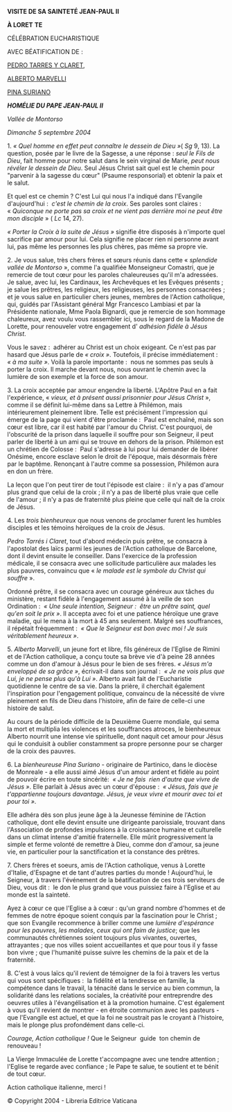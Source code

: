 **VISITE DE SA SAINTETÉ JEAN-PAUL II**

**À LORET** **TE**

CÉLÉBRATION EUCHARISTIQUE

AVEC BÉATIFICATION DE :

[PEDRO TARRES Y CLARET](http://www.vatican.va/news_services/liturgy/saints/ns_lit_doc_20040905_tarres_fr.html),

[ALBERTO MARVELLI](http://www.vatican.va/news_services/liturgy/saints/ns_lit_doc_20040905_marvelli_fr.html)

[PINA SURIANO](http://www.vatican.va/news_services/liturgy/saints/ns_lit_doc_20040905_suriano_fr.html)

***HOMÉLIE DU PAPE JEAN-PAUL II***

*Vallée de Montorso*

*Dimanche 5 septembre 2004*

1. *« *Quel homme en effet peut connaître le dessein de Dieu* »*( *Sg* 9, 13). La question, posée par le livre de la Sagesse, a une réponse : *seul le Fils de Dieu*, fait homme pour notre salut dans le sein virginal de Marie, *peut nous révéler le dessein de Dieu*. Seul Jésus Christ sait quel est le chemin pour "parvenir à la sagesse du cœur" (Psaume responsorial) et obtenir la paix et le salut.

Et quel est ce chemin ? C'est Lui qui nous l'a indiqué dans l'Evangile d'aujourd'hui :  *c'est le chemin de la croix*. Ses paroles sont claires :  « *Quiconque ne porte pas sa croix et ne vient pas derrière moi ne peut être mon disciple* » ( *Lc* 14, 27).

*« *Porter la Croix à la suite de Jésus* »* signifie être disposés à n'importe quel sacrifice par amour pour lui. Cela signifie ne placer rien ni personne avant lui, pas même les personnes les plus chères, pas même sa propre vie.

2. Je vous salue, très chers frères et sœurs réunis dans cette « *splendide vallée de Montorso* », comme l'a qualifiée Monseigneur Comastri, que je remercie de tout cœur pour les paroles chaleureuses qu'il m'a adressées. Je salue, avec lui, les Cardinaux, les Archevêques et les Evêques présents ; je salue les prêtres, les religieux, les religieuses, les personnes consacrées ; et je vous salue en particulier chers jeunes, membres de l'Action catholique, qui, guidés par l'Assistant général Mgr Francesco Lambiasi et par la Présidente nationale, Mme Paola Bignardi, que je remercie de son hommage chaleureux, avez voulu vous rassembler ici, sous le regard de la Madone de Lorette, pour renouveler votre engagement d' *adhésion fidèle à Jésus Christ*.

Vous le savez :  adhérer au Christ est un choix exigeant. Ce n'est pas par hasard que Jésus parle de *« croix »*. Toutefois, il précise immédiatement :  *« *à ma suite* »*. Voilà la parole importante :  nous ne sommes pas seuls à porter la croix. Il marche devant nous, nous ouvrant le chemin avec la lumière de son exemple et la force de son amour.

3. La croix acceptée par amour engendre la liberté. L'Apôtre Paul en a fait l'expérience, « *vieux, et à présent aussi prisonnier pour Jésus Christ* », comme il se définit lui-même dans sa Lettre à Philémon, mais intérieurement pleinement libre. Telle est précisément l'impression qui émerge de la page qui vient d'être proclamée :  Paul est enchaîné, mais son cœur est libre, car il est habité par l'amour du Christ. C'est pourquoi, de l'obscurité de la prison dans laquelle il souffre pour son Seigneur, il peut parler de liberté à un ami qui se trouve en dehors de la prison. Philémon est un chrétien de Colosse :  Paul s'adresse à lui pour lui demander de libérer Onésime, encore esclave selon le droit de l'époque, mais désormais frère par le baptême. Renonçant à l'autre comme sa possession, Philémon aura en don un frère.

La leçon que l'on peut tirer de tout l'épisode est claire :  il n'y a pas d'amour plus grand que celui de la croix ; il n'y a pas de liberté plus vraie que celle de l'amour ; il n'y a pas de fraternité plus pleine que celle qui naît de la croix de Jésus.

4. Les *trois bienheureux* que nous venons de proclamer furent les humbles disciples et les témoins héroïques de la croix de Jésus.

*Pedro Tarrés i Claret*, tout d'abord médecin puis prêtre, se consacra à l'apostolat des laïcs parmi les jeunes de l'Action catholique de Barcelone, dont il devint ensuite le conseiller. Dans l'exercice de la profession médicale, il se consacra avec une sollicitude particulière aux malades les plus pauvres, convaincu que « *le malade est le symbole du Christ qui souffre* ».

Ordonné prêtre, il se consacra avec un courage généreux aux tâches du ministère, restant fidèle à l'engagement assumé à la veille de son Ordination :  *« *Une seule intention, Seigneur :  être un prêtre saint, quel qu'en soit le prix* »*. Il accepta avec foi et une patience héroïque une grave maladie, qui le mena à la mort à 45 ans seulement. Malgré ses souffrances, il répétait fréquemment :  *« *Que le Seigneur est bon avec moi ! Je suis véritablement heureux* »*.

5. *Alberto Marvelli*, un jeune fort et libre, fils généreux de l'Eglise de Rimini et de l'Action catholique, a conçu toute sa brève vie d'à peine 28 années comme un don d'amour à Jésus pour le bien de ses frères. *« *Jésus m'a enveloppé de sa grâce* »*, écrivait-il dans son journal :  *« *Je ne vois plus que Lui, je ne pense plus qu'à Lui* »*. Alberto avait fait de l'Eucharistie quotidienne le centre de sa vie. Dans la prière, il cherchait également l'inspiration pour l'engagement politique, convaincu de la nécessité de vivre pleinement en fils de Dieu dans l'histoire, afin de faire de celle-ci une histoire de salut.

Au cours de la période difficile de la Deuxième Guerre mondiale, qui sema la mort et multiplia les violences et les souffrances atroces, le bienheureux Alberto nourrit une intense vie spirituelle, dont naquit cet amour pour Jésus qui le conduisit à oublier constamment sa propre personne pour se charger de la croix des pauvres.

6. La *bienheureuse Pina Suriano* - originaire de Partinico, dans le diocèse de Monreale - a elle aussi aimé Jésus d'un amour ardent et fidèle au point de pouvoir écrire en toute sincérité:  *« *Je ne fais  rien d'autre que vivre de Jésus* »*. Elle parlait à Jésus avec un cœur d'épouse :  *« *Jésus, fais que je t'appartienne toujours davantage. Jésus, je veux vivre et mourir avec toi et pour toi* »*.

Elle adhéra dès son plus jeune âge à la Jeunesse féminine de l'Action catholique, dont elle devint ensuite une dirigeante paroissiale, trouvant dans l'Association de profondes impulsions à la croissance humaine et culturelle dans un climat intense d'amitié fraternelle. Elle mûrit progressivement la simple et ferme volonté de remettre à Dieu, comme don d'amour, sa jeune vie, en particulier pour la sanctification et la constance des prêtres.

7. Chers frères et soeurs, amis de l'Action catholique, venus à Lorette d'Italie, d'Espagne et de tant d'autres parties du monde ! Aujourd'hui, le Seigneur, à travers l'événement de la béatification de ces trois serviteurs de Dieu, vous dit :  le don le plus grand que vous puissiez faire à l'Eglise et au monde est la sainteté.

Ayez à cœur ce que l'Eglise a à cœur : qu'un grand nombre d'hommes et de femmes de notre époque soient conquis par la fascination pour le Christ ; que son Evangile recommence à briller comme une *lumière d'espérance pour les pauvres*, *les malades*, *ceux qui ont faim de justice*; que les communautés chrétiennes soient toujours plus vivantes, ouvertes, attrayantes ; que nos villes soient accueillantes et que pour tous il y fasse bon vivre ; que l'humanité puisse suivre les chemins de la paix et de la fraternité.

8. C'est à vous laïcs qu'il revient de témoigner de la foi à travers les vertus qui vous sont spécifiques :  la fidélité et la tendresse en famille, la compétence dans le travail, la ténacité dans le service au bien commun, la solidarité dans les relations sociales, la créativité pour entreprendre des oeuvres utiles à l'évangélisation et à la promotion humaine. C'est également à vous qu'il revient de montrer - en étroite communion avec les pasteurs - que l'Evangile est actuel, et que la foi ne soustrait pas le croyant à l'histoire, mais le plonge plus profondément dans celle-ci.

*Courage, Action catholique !* Que le Seigneur  guide  ton chemin de renouveau !

La Vierge Immaculée de Lorette t'accompagne avec une tendre attention ; l'Eglise te regarde avec confiance ; le Pape te salue, te soutient et te bénit de tout cœur.

Action catholique italienne, merci !

© Copyright 2004 - Libreria Editrice Vaticana